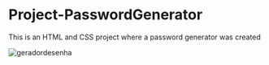 # Project-PasswordGenerator
This is an HTML and CSS project where a password generator was created


![geradordesenha](https://user-images.githubusercontent.com/121732288/215092942-4cd0339d-2a61-4337-b9fb-1b6355565847.png)
